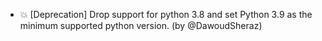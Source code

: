 - 💥 [Deprecation] Drop support for python 3.8 and set Python 3.9 as the minimum supported python version. (by @DawoudSheraz)
